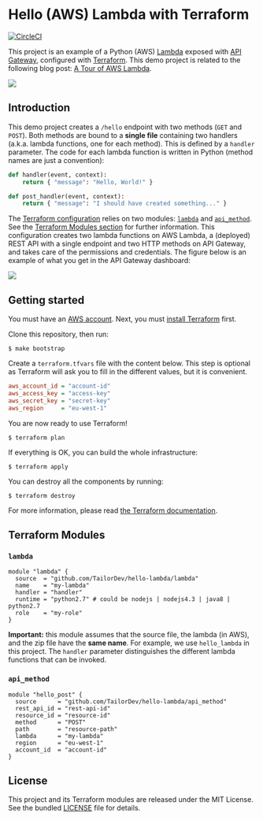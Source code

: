 Hello (AWS) Lambda with Terraform
=================================

[![CircleCI](https://circleci.com/gh/TailorDev/hello-lambda.svg?style=svg&circle-token=e7e667e29ca868d27a239f31aa585d78ebc57827)](https://circleci.com/gh/TailorDev/hello-lambda)

This project is an example of a Python (AWS)
[Lambda](https://aws.amazon.com/lambda/) exposed with [API
Gateway](https://aws.amazon.com/api-gateway/), configured with
[Terraform](https://www.terraform.io/). This demo project is related to the
following blog post: [A Tour of AWS
Lambda](https://tailordev.fr/blog/2016/07/08/a-tour-of-aws-lambda/).


![](doc/big-picture.png)


## Introduction

This demo project creates a `/hello` endpoint with two methods (`GET` and
`POST`). Both methods are bound to a **single file** containing two handlers
(a.k.a. lambda functions, one for each method). This is defined by a `handler`
parameter. The code for each lambda function is written in Python (method names
are just a convention):

```python
def handler(event, context):
    return { "message": "Hello, World!" }

def post_handler(event, context):
    return { "message": "I should have created something..." }
```

The [Terraform configuration](hello_lambda.tf) relies on two modules:
[`lambda`](lambda/) and [`api_method`](api_method/). See the [Terraform Modules
section](#terraform-modules) for further information. This configuration creates
two lambda functions on AWS Lambda, a (deployed) REST API with a single endpoint
and two HTTP methods on API Gateway, and takes care of the permissions and
credentials. The figure below is an example of what you get in the API Gateway
dashboard:

![](doc/hello.png)


## Getting started

You must have an [AWS account](http://aws.amazon.com/). Next, you must [install
Terraform](https://www.terraform.io/intro/getting-started/install.html) first.

Clone this repository, then run:

    $ make bootstrap

Create a `terraform.tfvars` file with the content below. This step is optional
as Terraform will ask you to fill in the different values, but it is convenient.

```ini
aws_account_id = "account-id"
aws_access_key = "access-key"
aws_secret_key = "secret-key"
aws_region     = "eu-west-1"
```

You are now ready to use Terraform!

    $ terraform plan

If everything is OK, you can build the whole infrastructure:

    $ terraform apply

You can destroy all the components by running:

    $ terraform destroy

For more information, please read [the Terraform
documentation](https://www.terraform.io/docs/index.html).


## Terraform Modules

### `lambda`

```hcl
module "lambda" {
  source  = "github.com/TailorDev/hello-lambda/lambda"
  name    = "my-lambda"
  handler = "handler"
  runtime = "python2.7" # could be nodejs | nodejs4.3 | java8 | python2.7
  role    = "my-role"
}
```

**Important:** this module assumes that the source file, the lambda (in AWS),
and the zip file have the **same name**. For example, we use `hello_lambda` in
this project. The `handler` parameter distinguishes the different lambda
functions that can be invoked.

### `api_method`

```hcl
module "hello_post" {
  source      = "github.com/TailorDev/hello-lambda/api_method"
  rest_api_id = "rest-api-id"
  resource_id = "resource-id"
  method      = "POST"
  path        = "resource-path"
  lambda      = "my-lambda"
  region      = "eu-west-1"
  account_id  = "account-id"
}
```


## License

This project and its Terraform modules are released under the MIT License. See
the bundled [LICENSE](LICENSE.md) file for details.

